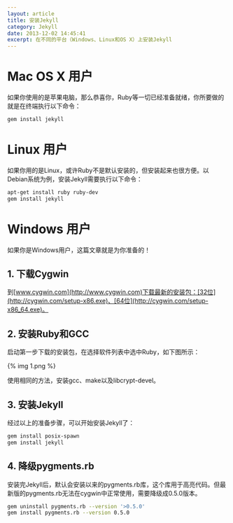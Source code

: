 ```yaml
---
layout: article
title: 安装Jekyll
category: Jekyll
date: 2013-12-02 14:45:41
excerpt: 在不同的平台（Windows、Linux和OS X）上安装Jekyll
---
```


# Mac OS X 用户

如果你使用的是苹果电脑，那么恭喜你，Ruby等一切已经准备就绪，你所要做的就是在终端执行以下命令：

```bash
gem install jekyll
```

# Linux 用户

如果你用的是Linux，或许Ruby不是默认安装的，但安装起来也很方便。以Debian系统为例，安装Jekyll需要执行以下命令：

```bash
apt-get install ruby ruby-dev
gem install jekyll
```

# Windows 用户

如果你是Windows用户，这篇文章就是为你准备的！

## 1. 下载Cygwin

到[www.cygwin.com](http://www.cygwin.com)下载最新的安装包：[32位](http://cygwin.com/setup-x86.exe)、[64位](http://cygwin.com/setup-x86_64.exe)。

## 2. 安装Ruby和GCC

启动第一步下载的安装包，在选择软件列表中选中Ruby，如下图所示：

{% img 1.png %}

使用相同的方法，安装gcc、make以及libcrypt-devel。

## 3. 安装Jekyll

经过以上的准备步骤，可以开始安装Jekyll了：

```bash
gem install posix-spawn
gem install jekyll
```

## 4. 降级pygments.rb

安装完Jekyll后，默认会安装以来的pygments.rb库，这个库用于高亮代码。但最新版的pygments.rb无法在cygwin中正常使用，需要降级成0.5.0版本。

```bash
gem uninstall pygments.rb --version '>0.5.0'
gem install pygments.rb --version 0.5.0
```
